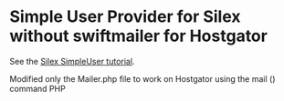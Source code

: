 Simple User Provider for Silex without swiftmailer for Hostgator
==============================

See the [Silex SimpleUser tutorial](http://www.jasongrimes.org/2014/09/simple-user-management-in-silex/).


Modified only the Mailer.php file to work on Hostgator using the mail () command PHP
